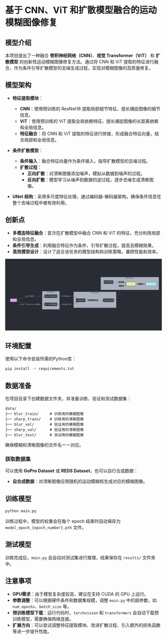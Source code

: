 # 基于 CNN、ViT 和扩散模型融合的运动模糊图像修复

## 模型介绍

本项目提出了一种融合 **卷积神经网络（CNN）**、**视觉 Transformer（ViT）** 和 **扩散模型** 的创新性运动模糊图像修复方法。通过将 CNN 和 ViT 提取的特征进行融合，作为条件引导扩散模型的去噪生成过程，实现对模糊图像的高质量修复。

## 模型架构

- **特征提取模块**：
  - **CNN**：使用预训练的 ResNet18 提取局部细节特征，擅长捕捉图像的细节信息。
  - **ViT**：使用预训练的 ViT 提取全局依赖特征，擅长捕捉图像的长距离依赖和全局信息。
  - **特征融合**：将 CNN 和 ViT 提取的特征进行拼接，形成融合特征向量，结合局部和全局信息。

- **条件扩散模型**：
  - **条件输入**：融合特征向量作为条件输入，指导扩散模型的去噪过程。
  - **扩散过程**：
    - **正向扩散**：对清晰图像添加噪声，模拟从数据到噪声的过程。
    - **反向扩散**：模型学习从噪声到数据的逆过程，逐步去噪生成清晰图像。

- **UNet 结构**：采用多尺度特征处理，通过编码器-解码器架构，确保条件信息在整个去噪过程中被有效利用。

## 创新点

- **多模态特征融合**：首次在扩散模型中融合 CNN 和 ViT 的特征，充分利用局部和全局信息。
- **条件引导生成**：利用融合特征作为条件，引导扩散过程，提高去模糊效果。
- **高效模型设计**：设计了适合该任务的模型结构和训练策略，兼顾性能和效率。

![模型架构](./graphLib/graphLR-1.png)

## 环境配置

使用以下命令安装所需的Python库：

```bash
pip install -r requirements.txt
```

## 数据准备

在项目目录下创建数据文件夹，并准备训练、验证和测试数据集：

```
data/
├── blur_train/     # 训练用的模糊图像
├── sharp_train/    # 训练用的清晰图像
├── blur_val/       # 验证用的模糊图像
├── sharp_val/      # 验证用的清晰图像
├── blur_test/      # 测试用的模糊图像
```

确保模糊和清晰图像的文件名一一对应。

### 获取数据集

可以使用 **GoPro Dataset** 或 **REDS Dataset**，也可以自行合成数据：

- **自合成数据**：对清晰图像应用随机的运动模糊核生成对应的模糊图像。

## 训练模型

```bash
python main.py
```

训练过程中，模型的权重会在每个 epoch 结束时自动保存为 `model_epoch_{epoch_number}.pth` 文件。

## 测试模型

训练完成后，`main.py` 会自动对测试集进行推理，结果保存在 `results/` 文件夹中。

## 注意事项

- **GPU需求**：由于模型复杂度较高，建议在支持 CUDA 的 GPU 上运行。
- **参数调整**：可以根据硬件条件和数据集规模，调整 `main.py` 中的超参数，如 `num_epochs`、`batch_size` 等。
- **预训练模型下载**：运行代码时，`torchvision` 和 `transformers` 会自动下载预训练模型，需要确保网络连接。
- **扩展方向**：可以尝试调整特征提取模块、改进扩散过程、引入额外的损失函数等进一步提升性能。
